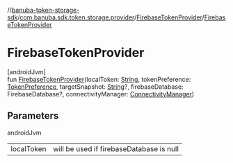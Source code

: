 //[banuba-token-storage-sdk](../../../index.md)/[com.banuba.sdk.token.storage.provider](../index.md)/[FirebaseTokenProvider](index.md)/[FirebaseTokenProvider](-firebase-token-provider.md)

# FirebaseTokenProvider

[androidJvm]\
fun [FirebaseTokenProvider](-firebase-token-provider.md)(localToken: [String](https://kotlinlang.org/api/latest/jvm/stdlib/kotlin/-string/index.html), tokenPreference: [TokenPreference](../../com.banuba.sdk.token.storage.data/-token-preference/index.md), targetSnapshot: [String](https://kotlinlang.org/api/latest/jvm/stdlib/kotlin/-string/index.html)?, firebaseDatabase: FirebaseDatabase?, connectivityManager: [ConnectivityManager](https://developer.android.com/reference/kotlin/android/net/ConnectivityManager.html))

## Parameters

androidJvm

| | |
|---|---|
| localToken | will be used if firebaseDatabase is null |
